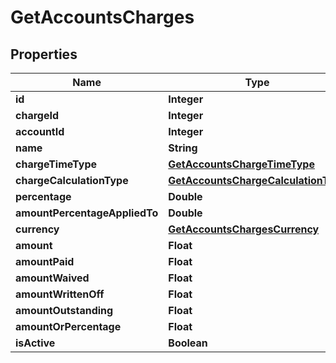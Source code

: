 # GetAccountsCharges

## Properties
Name | Type | Description | Notes
------------ | ------------- | ------------- | -------------
**id** | **Integer** |  |  [optional]
**chargeId** | **Integer** |  |  [optional]
**accountId** | **Integer** |  |  [optional]
**name** | **String** |  |  [optional]
**chargeTimeType** | [**GetAccountsChargeTimeType**](GetAccountsChargeTimeType.md) |  |  [optional]
**chargeCalculationType** | [**GetAccountsChargeCalculationType**](GetAccountsChargeCalculationType.md) |  |  [optional]
**percentage** | **Double** |  |  [optional]
**amountPercentageAppliedTo** | **Double** |  |  [optional]
**currency** | [**GetAccountsChargesCurrency**](GetAccountsChargesCurrency.md) |  |  [optional]
**amount** | **Float** |  |  [optional]
**amountPaid** | **Float** |  |  [optional]
**amountWaived** | **Float** |  |  [optional]
**amountWrittenOff** | **Float** |  |  [optional]
**amountOutstanding** | **Float** |  |  [optional]
**amountOrPercentage** | **Float** |  |  [optional]
**isActive** | **Boolean** |  |  [optional]
